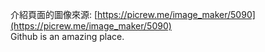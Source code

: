 介紹頁面的圖像來源: [https://picrew.me/image_maker/5090](https://picrew.me/image_maker/5090)  
Github is an amazing place.  
